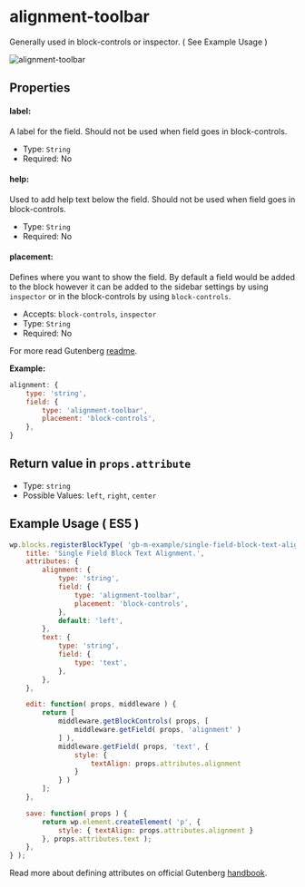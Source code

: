 # alignment-toolbar

Generally used in block-controls or inspector.  ( See Example Usage )

![alignment-toolbar](https://user-images.githubusercontent.com/6297436/39360805-451366a2-4a3d-11e8-8a2e-2b9900228284.gif)



## Properties

#### label:

A label for the field. Should not be used when field goes in block-controls.

- Type: `String`
- Required: No

#### help:

Used to add help text below the field. Should not be used when field goes in block-controls.

- Type: `String`
- Required: No

#### placement:

Defines where you want to show the field. By default a field would be added to the block however it can be added to the sidebar settings by using `inspector` or in the block-controls by using `block-controls`.

- Accepts: `block-controls`, `inspector`
- Type: `String`
- Required: No



For more read Gutenberg [readme](https://github.com/WordPress/gutenberg/tree/master/packages/editor/src/components/alignment-toolbar).

**Example:**

```js
alignment: {
	type: 'string',
	field: {
		type: 'alignment-toolbar',
		placement: 'block-controls',            
	},
}
```



## Return value in `props.attribute`

- Type: `string`
- Possible Values: `left`, `right`, `center`




## Example Usage ( ES5 )

```js
wp.blocks.registerBlockType( 'gb-m-example/single-field-block-text-alignment', {
	title: 'Single Field Block Text Alignment.',
	attributes: {
		alignment: {
			type: 'string',
			field: {
				type: 'alignment-toolbar',
				placement: 'block-controls',
			},
			default: 'left',
		},
		text: {
			type: 'string',
			field: {
				type: 'text',
			},
		},
	},

	edit: function( props, middleware ) {
		return [
			middleware.getBlockControls( props, [
				middleware.getField( props, 'alignment' )
			] ),			
			middleware.getField( props, 'text', {
				style: {
					textAlign: props.attributes.alignment
				}
			} )
		];
	},

	save: function( props ) {
		return wp.element.createElement( 'p', {
			style: { textAlign: props.attributes.alignment }
		}, props.attributes.text );
	},
} );
```

Read more about defining attributes on official Gutenberg [handbook](https://wordpress.org/gutenberg/handbook/designers-developers/developers/block-api/block-attributes/).
